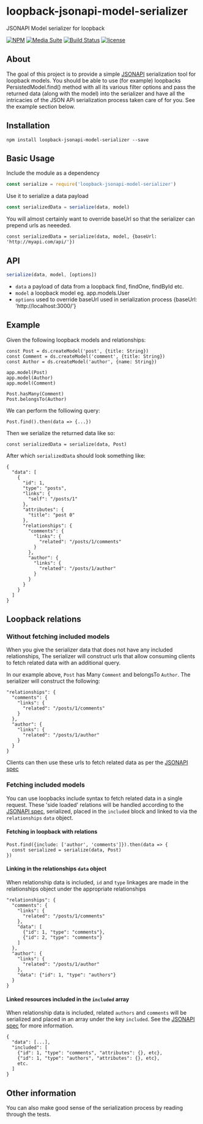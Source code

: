 # loopback-jsonapi-model-serializer

JSONAPI Model serializer for loopback

[![NPM](https://nodei.co/npm/loopback-jsonapi-model-serializer.png?downloads=true&stars=true)](https://nodei.co/npm/loopback-jsonapi-model-serializer/)
[![Media Suite](https://mediasuite.co.nz/ms-badge.png)](https://mediasuite.co.nz)
[![Build Status](https://travis-ci.org/digitalsadhu/loopback-jsonapi-model-serializer.svg?branch=master)](https://travis-ci.org/digitalsadhu/loopback-jsonapi-model-serializer)
[![license](https://img.shields.io/github/license/mashape/apistatus.svg?maxAge=2592000)]()

## About

The goal of this project is to provide a simple [JSONAPI](http://jsonapi.org/) serialization tool for loopback models.
You should be able to use (for example) loopbacks PersistedModel.find() method with all its various filter options
and pass the returned data (along with the model) into the serializer and have all the intricacies of
the JSON APi serialization process taken care of for you. See the example section below.

## Installation

```
npm install loopback-jsonapi-model-serializer --save
```

## Basic Usage

Include the module as a dependency
```js
const serialize = require('loopback-jsonapi-model-serializer')
```

Use it to serialize a data payload
```js
const serializedData = serialize(data, model)
```

You will almost certainly want to override baseUrl so that the serializer can prepend
urls as neeeded.

```
const serializedData = serialize(data, model, {baseUrl: 'http://myapi.com/api/'})
```

## API

```js
serialize(data, model, [options])
```

- `data` a payload of data from a loopback find, findOne, findById etc.
- `model` a loopback model eg. app.models.User
- `options` used to override baseUrl used in serialization process {baseUrl: 'http://localhost:3000/'}

## Example

Given the following loopback models and relationships:

```
const Post = ds.createModel('post', {title: String})
const Comment = ds.createModel('comment', {title: String})
const Author = ds.createModel('author', {name: String})

app.model(Post)
app.model(Author)
app.model(Comment)

Post.hasMany(Comment)
Post.belongsTo(Author)
```

We can perform the folliowing query:

```
Post.find().then(data => {...})
```

Then we serialize the returned data like so:

```
const serializedData = serialize(data, Post)
```

After which `serializedData` should look something like:

```
{
  "data": [
    {
      "id": 1,
      "type": "posts",
      "links": {
        "self": "/posts/1"
      },
      "attributes": {
        "title": "post 0"
      },
      "relationships": {
        "comments": {
          "links": {
            "related": "/posts/1/comments"
          }
        },
        "author": {
          "links": {
            "related": "/posts/1/author"
          }
        }
      }
    }
  ]
}
```

## Loopback relations

### Without fetching included models

When you give the serializer data that does not have any included relationships,
The serializer will construct urls that allow consuming clients to fetch related
data with an additional query.

In our example above, `Post` has Many `Comment` and belongsTo `Author`. The serializer
will construct the following:

```
"relationships": {
  "comments": {
    "links": {
      "related": "/posts/1/comments"
    }
  },
  "author": {
    "links": {
      "related": "/posts/1/author"
    }
  }
}
```

Clients can then use these urls to fetch related data as per the [JSONAPI spec](http://jsonapi.org/)

### Fetching included models

You can use loopbacks include syntax to fetch related data in a single request.
These 'side loaded' relations will be handled according to the [JSONAPI spec](http://jsonapi.org/),
serialized, placed in the `included` block and linked to via the `relationships` `data` object.

#### Fetching in loopback with relations

```
Post.find({include: ['author', 'comments']}).then(data => {
  const serialized = serialize(data, Post)
})
```

#### Linking in the relationships `data` object

When relationship data is included, `id` and `type` linkages are made
in the relationships object under the appropriate relationships

```
"relationships": {
  "comments": {
    "links": {
      "related": "/posts/1/comments"
    },
    "data": [
      {"id": 1, "type": "comments"},
      {"id": 2, "type": "comments"}
    ]
  },
  "author": {
    "links": {
      "related": "/posts/1/author"
    },
    "data": {"id": 1, "type": "authors"}
  }
}
```

#### Linked resources included in the `included` array

When relationship data is included, related `authors` and `comments` will be serialized
and placed in an array under the key `included`. See the [JSONAPI spec](http://jsonapi.org/) for more
information.

```
{
  "data": [...],
  "included": [
    {"id": 1, "type": "comments", "attributes": {}, etc},
    {"id": 1, "type": "authors", "attributes": {}, etc},
    etc.
  ]
}
```

## Other information

You can also make good sense of the serialization process by reading through the tests.